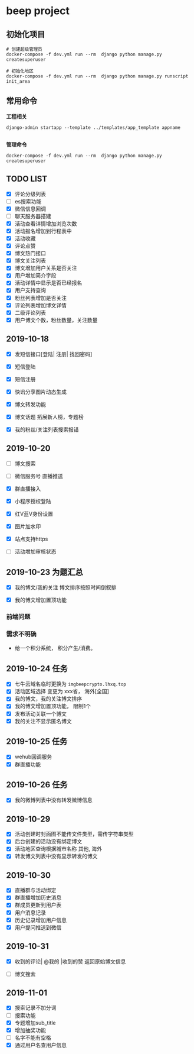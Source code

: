 # beep project

## 初始化项目

```
# 创建超级管理员
docker-compose -f dev.yml run --rm  django python manage.py createsuperuser

# 初始化地区
docker-compose -f dev.yml run --rm  django python manage.py runscript init_area

```

## 常用命令


**工程相关**

```shell
django-admin startapp --template ../templates/app_template appname


```

**管理命令**

```
docker-compose -f dev.yml run --rm  django python manage.py createsuperuser
```

## TODO LIST

- [x] 评论分级列表
- [ ] es搜索功能
- [x] 微信信息回调
- [ ] 聊天服务器搭建
- [x] 活动查看详情增加浏览次数
- [x] 活动报名增加到行程表中
- [x] 活动收藏
- [x] 评论点赞
- [x] 博文热门接口
- [x] 博文关注列表
- [x] 博文增加用户关系是否关注
- [x] 用户增加简介字段
- [x] 活动详情中显示是否已经报名
- [x] 用户支持查询
- [x] 粉丝列表增加是否关注
- [x] 评论列表增加博文详情
- [x] 二级评论列表
- [x] 用户博文个数，粉丝数量，关注数量 

## 2019-10-18

- [x] 发短信接口[登陆| 注册| 找回密码]
- [x] 短信登陆
- [x] 短信注册



- [x] 快讯分享图片动态生成

- [x] 博文转发功能
- [x] 博文话题 拓展新人榜，专题榜

- [x] 我的粉丝/关注列表搜索报错


## 2019-10-20

- [ ] 博文搜索
- [ ] 微信服务号 直播推送
- [x] 群直播接入
- [x] 小程序授权登陆
- [x] 红V蓝V身份设置
- [x] 图片加水印
- [x] 站点支持https
- [ ] 活动增加审核状态


## 2019-10-23 为题汇总

- [x] 我的博文/我的关注 博文排序按照时间倒叙排 
- [x] 我的博文增加置顶功能


### 前端问题


### 需求不明确

- 给一个积分系统， 积分产生/消费。


## 2019-10-24 任务

- [x] 七牛云域名临时更换为 `imgbeepcrypto.lhxq.top`
- [x] 活动区域选择 变更为 xxx省， 海外[全国]
- [x] 我的博文，我的关注博文排序
- [x] 我的博文增加置顶功能， 限制1个
- [x] 发布活动关联一个博文
- [x] 我的关注不显示匿名博文

## 2019-10-25 任务

- [x] wehub回调服务
- [x] 群直播功能

## 2019-10-26 任务

- [x] 我的微博列表中没有转发微博信息

## 2019-10-29

- [x] 活动创建时封面图不能传文件类型，需传字符串类型
- [x] 后台创建的活动没有绑定博文
- [x] 活动地区查询根据城市名称 其他, 海外
- [x] 转发博文列表中没有显示转发的博文

## 2019-10-30
- [x] 直播群与活动绑定
- [x] 群直播增加历史消息
- [x] 群成员更新到用户表
- [x] 用户消息记录
- [x] 历史记录增加用户信息
- [x] 用户提问推送到微信

## 2019-10-31

- [x] 收到的评论| @我的 |收到的赞 返回原始博文信息
- [ ] 博文搜索


## 2019-11-01

- [x] 搜索记录不加分词
- [ ] 搜索功能
- [x] 专题增加sub_title
- [x] 增加抽奖功能
- [ ] 名字不能有空格
- [x] 通过用户名查用户信息